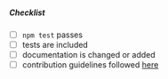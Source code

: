 <!--
Thank you for your pull request. Please provide a description above and review
the requirements below.
-->

##### Checklist

<!-- Remove items that do not apply. For completed items, change [ ] to [x]. -->

- [ ] `npm test` passes
- [ ] tests are included
- [ ] documentation is changed or added
- [ ] contribution guidelines followed
      [here](https://github.com/nodejs/citgm/blob/HEAD/CONTRIBUTING.md)

